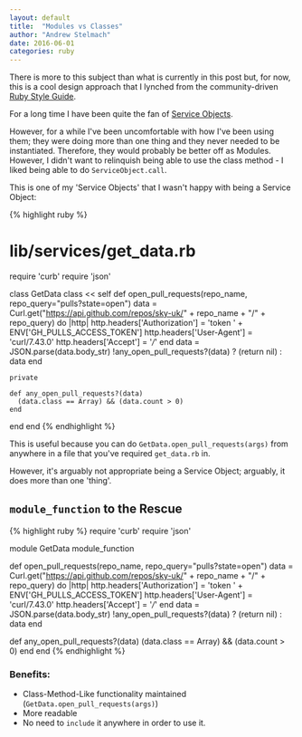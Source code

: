 ```yaml
---
layout: default
title:  "Modules vs Classes"
author: "Andrew Stelmach"
date: 2016-06-01
categories: ruby
---
```


There is more to this subject than what is currently in this post but, for now, this is a cool design approach that I lynched from the community-driven [Ruby Style Guide](https://github.com/bbatsov/ruby-style-guide).

For a long time I have been quite the fan of [Service Objects](http://brewhouse.io/blog/2014/04/30/gourmet-service-objects.html).

However, for a while I've been uncomfortable with how I've been using them; they were doing more than one thing and they never needed to be instantiated. Therefore, they would probably be better off as Modules. However, I didn't want to relinquish being able to use the class method - I liked being able to do `ServiceObject.call`.

This is one of my 'Service Objects' that I wasn't happy with being a Service Object:

{% highlight ruby %}
# lib/services/get_data.rb

require 'curb'
require 'json'

class GetData
  class << self
    def open_pull_requests(repo_name, repo_query="pulls?state=open")
      data = Curl.get("https://api.github.com/repos/sky-uk/" + repo_name + "/" + repo_query) do |http|
        http.headers['Authorization'] = 'token ' + ENV['GH_PULLS_ACCESS_TOKEN']
        http.headers['User-Agent'] = 'curl/7.43.0'
        http.headers['Accept'] = '*/*'
      end
      data = JSON.parse(data.body_str)
      !any_open_pull_requests?(data) ? (return nil) : data
    end

    private

    def any_open_pull_requests?(data)
      (data.class == Array) && (data.count > 0)
    end
  end
end
{% endhighlight %}

This is useful because you can do `GetData.open_pull_requests(args)` from anywhere in a file that you've required `get_data.rb` in.

However, it's arguably not appropriate being a Service Object; arguably, it does more than one 'thing'.

## `module_function` to the Rescue

{% highlight ruby %}
require 'curb'
require 'json'

module GetData
  module_function

  def open_pull_requests(repo_name, repo_query="pulls?state=open")
    data = Curl.get("https://api.github.com/repos/sky-uk/" + repo_name + "/" + repo_query) do |http|
      http.headers['Authorization'] = 'token ' + ENV['GH_PULLS_ACCESS_TOKEN']
      http.headers['User-Agent'] = 'curl/7.43.0'
      http.headers['Accept'] = '*/*'
    end
    data = JSON.parse(data.body_str)
    !any_open_pull_requests?(data) ? (return nil) : data
  end

  def any_open_pull_requests?(data)
    (data.class == Array) && (data.count > 0)
  end
end
{% endhighlight %}
  
### Benefits:  
* Class-Method-Like functionality maintained (`GetData.open_pull_requests(args)`)  
* More readable  
* No need to `include` it anywhere in order to use it.  

